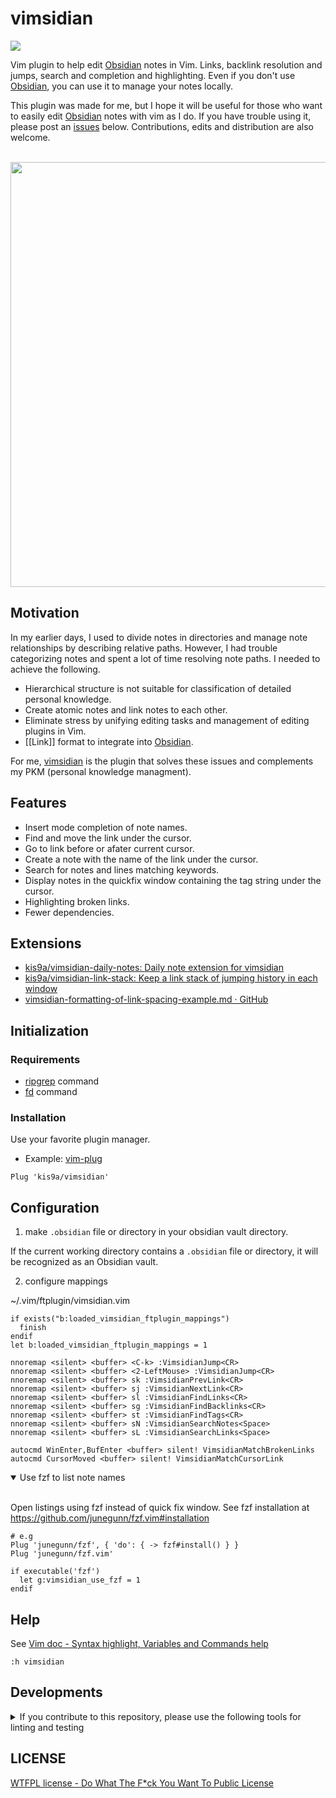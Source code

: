 # vimsidian

![](https://img.shields.io/github/actions/workflow/status/kis9a/vimsidian/test.yml?branch=main)

Vim plugin to help edit [Obsidian](https://obsidian.md/) notes in Vim. Links, backlink resolution and jumps, search and completion and highlighting. Even if you don't use [Obsidian](https://obsidian.md/), you can use it to manage your notes locally.

This plugin was made for me, but I hope it will be useful for those who want to easily edit [Obsidian](https://obsidian.md/) notes with vim as I do. If you have trouble using it, please post an [issues](https://github.com/kis9a/vimsidian/issues) below. Contributions, edits and distribution are also welcome.

<br/>
<image width="680px" src="https://raw.githubusercontent.com/kis9a/vimsidian/main/pictures/vimsidian.gif"></image>

## Motivation

In my earlier days, I used to divide notes in directories and manage note relationships by describing relative paths. However, I had trouble categorizing notes and spent a lot of time resolving note paths. I needed to achieve the following.

- Hierarchical structure is not suitable for classification of detailed personal knowledge.
- Create atomic notes and link notes to each other.
- Eliminate stress by unifying editing tasks and management of editing plugins in Vim.
- [[Link]] format to integrate into [Obsidian](https://obsidian.md/).

For me, [vimsidian](https://github.com/kis9a/vimsidian) is the plugin that solves these issues and complements my PKM (personal knowledge managment).

## Features

- Insert mode completion of note names.
- Find and move the link under the cursor.
- Go to link before or afater current cursor.
- Create a note with the name of the link under the cursor.
- Search for notes and lines matching keywords.
- Display notes in the quickfix window containing the tag string under the cursor.
- Highlighting broken links.
- Fewer dependencies.

## Extensions

* [kis9a/vimsidian-daily-notes: Daily note extension for vimsidian](https://github.com/kis9a/vimsidian-daily-notes)
* [kis9a/vimsidian-link-stack: Keep a link stack of jumping history in each window](https://github.com/kis9a/vimsidian-link-stack) 
* [vimsidian-formatting-of-link-spacing-example.md · GitHub](https://gist.github.com/kis9a/a60add3b0043ad10f46cbedb2f4eaab6)

## Initialization

### Requirements

- [ripgrep](https://github.com/BurntSushi/ripgrep) command
- [fd](https://github.com/sharkdp/fd) command

### Installation

Use your favorite plugin manager.

- Example: [vim-plug](https://github.com/junegunn/vim-plug)

```vim
Plug 'kis9a/vimsidian'
```

## Configuration

1. make `.obsidian` file or directory in your obsidian vault directory.

If the current working directory contains a `.obsidian` file or directory, it will be recognized as an Obsidian vault.

2. configure mappings

~/.vim/ftplugin/vimsidian.vim

```vim
if exists("b:loaded_vimsidian_ftplugin_mappings")
  finish
endif
let b:loaded_vimsidian_ftplugin_mappings = 1

nnoremap <silent> <buffer> <C-k> :VimsidianJump<CR>
nnoremap <silent> <buffer> <2-LeftMouse> :VimsidianJump<CR>
nnoremap <silent> <buffer> sk :VimsidianPrevLink<CR>
nnoremap <silent> <buffer> sj :VimsidianNextLink<CR>
nnoremap <silent> <buffer> sl :VimsidianFindLinks<CR>
nnoremap <silent> <buffer> sg :VimsidianFindBacklinks<CR>
nnoremap <silent> <buffer> st :VimsidianFindTags<CR>
nnoremap <silent> <buffer> sN :VimsidianSearchNotes<Space>
nnoremap <silent> <buffer> sL :VimsidianSearchLinks<Space>

autocmd WinEnter,BufEnter <buffer> silent! VimsidianMatchBrokenLinks
autocmd CursorMoved <buffer> silent! VimsidianMatchCursorLink
```
<!--{{{ Use fzf to list note names -->
<details open>
<summary>Use fzf to list note names</summary>
<br/>

Open listings using fzf instead of quick fix window.
See fzf installation at <https://github.com/junegunn/fzf.vim#installation>

```vim
# e.g
Plug 'junegunn/fzf', { 'do': { -> fzf#install() } }
Plug 'junegunn/fzf.vim'

if executable('fzf')
  let g:vimsidian_use_fzf = 1
endif
```

</details>
<!--}}}-->

## Help

See [Vim doc - Syntax highlight, Variables and Commands help](./doc/vimsidian.txt)

```vim
:h vimsidian
```

## Developments

<!--{{{ If you contribute to this repository, please use the following tools for linting and testing -->
<details close>
<summary>If you contribute to this repository, please use the following tools for linting and testing</summary>
<br/>

### Linting

Use [vim-parser](https://github.com/ynkdir/vim-vimlparser), [vim-vimlint](https://github.com/syngan/vim-vimlint)

```
make init
make lint
```

When using [vint](https://github.com/Vimjas/vint)

```
make vint-int
make lint-vint
```

### Testing

Use [vim-themis](https://github.com/thinca/vim-themis/issues), CI [.github/workflows/test.yml](./.github/workflows/test.yml)

```
make init
make test
```

</details>
<!--}}}-->

## LICENSE

[WTFPL license - Do What The F\*ck You Want To Public License](./LICENSE)
